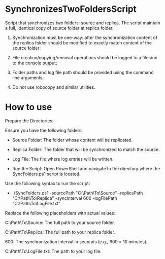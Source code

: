 # SynchronizesTwoFoldersScript
Script that synchronizes two folders: source and replica. The script maintain a full, identical copy of source folder  at replica folder.

1. Synchronization must be one-way: after the synchronization content of the replica folder should be modified to exactly match content of the source folder;

2. File creation/copying/removal operations should be logged to a file and to the console output;

3. Folder paths and log file path should be provided using the command line arguments;

4. Do not use robocopy and similar utilities.


# How to use

Prepare the Directories:

Ensure you have the following folders:

- Source Folder: The folder whose content will be replicated.

- Replica Folder: The folder that will be synchronized to match the source.

- Log File: The file where log entries will be written.

- Run the Script: Open PowerShell and navigate to the directory where the SyncFolders.ps1 script is located.

Use the following syntax to run the script:

 - .\SyncFolders.ps1 -sourcePath "C:\Path\To\Source" -replicaPath "C:\Path\To\Replica" -syncInterval 600 -logFilePath "C:\Path\To\LogFile.txt"

Replace the following placeholders with actual values:

C:\Path\To\Source: The full path to your source folder.

C:\Path\To\Replica: The full path to your replica folder.

600: The synchronization interval in seconds (e.g., 600 = 10 minutes).

C:\Path\To\LogFile.txt: The path to your log file.
